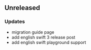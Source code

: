 ## Unreleased

### Updates
- migration guide page
- add english swift 3 release post
- add english swift playground support
